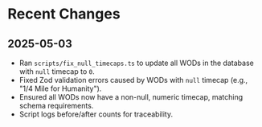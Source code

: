 # Recent Changes

## 2025-05-03

- Ran `scripts/fix_null_timecaps.ts` to update all WODs in the database with `null` timecap to `0`.
- Fixed Zod validation errors caused by WODs with `null` timecap (e.g., "1/4 Mile for Humanity").
- Ensured all WODs now have a non-null, numeric timecap, matching schema requirements.
- Script logs before/after counts for traceability.